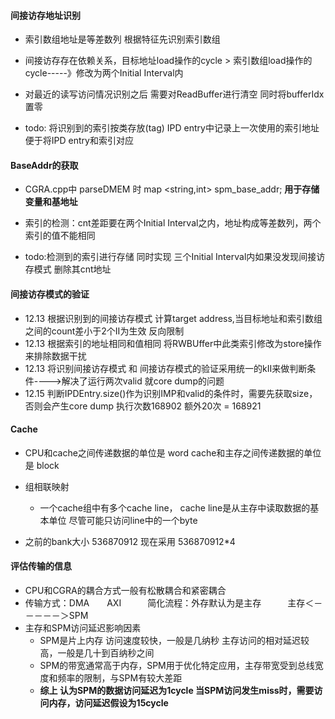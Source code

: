 #### 间接访存地址识别
* 索引数组地址是等差数列  根据特征先识别索引数组
* 间接访存存在依赖关系，目标地址load操作的cycle > 索引数组load操作的cycle-----》修改为两个Initial Interval内
* 对最近的读写访问情况识别之后 需要对ReadBuffer进行清空  同时将bufferIdx置零

* todo: 将识别到的索引按类存放(tag)
  IPD entry中记录上一次使用的索引地址  便于将IPD entry和索引对应


#### BaseAddr的获取

* CGRA.cpp中 parseDMEM 时 map <string,int> spm_base_addr;   **用于存储变量和基地址**
* 索引的检测：cnt差距要在两个Initial Interval之内，地址构成等差数列，两个索引的值不能相同

*   todo:检测到的索引进行存储 同时实现 三个Initial  Interval内如果没发现间接访存模式  删除其cnt地址



#### 间接访存模式的验证
* 12.13  根据识别到的间接访存模式 计算target address,当目标地址和索引数组之间的count差小于2个II为生效  反向限制
* 12.13  根据索引的地址相同和值相同 将RWBUffer中此类索引修改为store操作 来排除数据干扰
* 12.13  将识别间接访存模式 和 间接访存模式的验证采用统一的kII来做判断条件---->解决了运行两次valid 就core dump的问题
* 12.15  判断IPDEntry.size()作为识别IMP和valid的条件时，需要先获取size，否则会产生core dump 执行次数168902 额外20次 = 168921








#### Cache

* CPU和cache之间传递数据的单位是 word   cache和主存之间传递数据的单位是 block
* 组相联映射
  * 一个cache组中有多个cache line， cache line是从主存中读取数据的基本单位 尽管可能只访问line中的一个byte





* 之前的bank大小 536870912    现在采用 536870912*4





#### 评估传输的信息

* CPU和CGRA的耦合方式一般有松散耦合和紧密耦合
* 传输方式：DMA　　AXI　　　简化流程：外存默认为是主存　　　主存＜－－－－－＞SPM
* 主存和SPM访问延迟影响因素
  * SPM是片上内存  访问速度较快，一般是几纳秒    主存访问的相对延迟较高，一般是几十到百纳秒之间
  * SPM的带宽通常高于内存，SPM用于优化特定应用，主存带宽受到总线宽度和频率的限制，与SPM有较大差距
  * **综上 认为SPM的数据访问延迟为1cycle   当SPM访问发生miss时，需要访问内存，访问延迟假设为15cycle**



